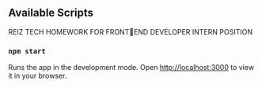 ## Available Scripts

REIZ TECH HOMEWORK FOR FRONTEND DEVELOPER INTERN POSITION

### `npm start`

Runs the app in the development mode.
Open [http://localhost:3000](http://localhost:3000) to view it in your browser.
